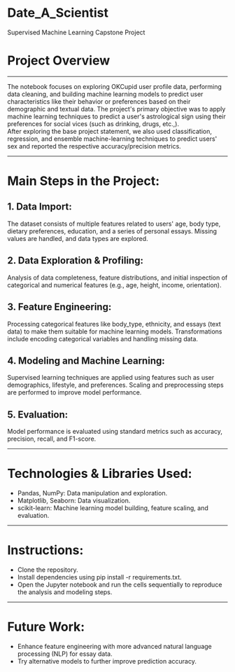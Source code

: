 # Date_A_Scientist
Supervised Machine Learning Capstone Project
# Project Overview
----
The notebook focuses on exploring OKCupid user profile data, performing data cleaning, and building machine learning models to predict user characteristics like their behavior or preferences based on their demographic and textual data. The project's primary objective was to apply machine learning techniques to predict a user's astrological sign using their preferences for social vices (such as drinking, drugs, etc.,).\
After exploring the base project statement, we also used classification, regression, and ensemble machine-learning techniques to predict users' sex and reported the respective accuracy/precision metrics.

- - - -
# Main Steps in the Project:
## 1. Data Import:

The dataset consists of multiple features related to users' age, body type, dietary preferences, education, and a series of personal essays.
Missing values are handled, and data types are explored.

## 2. Data Exploration & Profiling:

Analysis of data completeness, feature distributions, and initial inspection of categorical and numerical features (e.g., age, height, income, orientation).

## 3. Feature Engineering:

Processing categorical features like body_type, ethnicity, and essays (text data) to make them suitable for machine learning models.
Transformations include encoding categorical variables and handling missing data.

## 4. Modeling and Machine Learning:

Supervised learning techniques are applied using features such as user demographics, lifestyle, and preferences.
Scaling and preprocessing steps are performed to improve model performance.

## 5. Evaluation:

Model performance is evaluated using standard metrics such as accuracy, precision, recall, and F1-score.

- - - -
# Technologies & Libraries Used:
* Pandas, NumPy: Data manipulation and exploration.
* Matplotlib, Seaborn: Data visualization.
* scikit-learn: Machine learning model building, feature scaling, and evaluation.

- - - - 
# Instructions:
* Clone the repository.
* Install dependencies using pip install -r requirements.txt.
* Open the Jupyter notebook and run the cells sequentially to reproduce the analysis and modeling steps.

- - - - 
# Future Work:
* Enhance feature engineering with more advanced natural language processing (NLP) for essay data.
* Try alternative models to further improve prediction accuracy.
